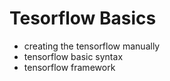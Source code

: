 # Tesorflow Basics
- creating the tensorflow manually
- tensorflow basic syntax
- tensorflow framework

